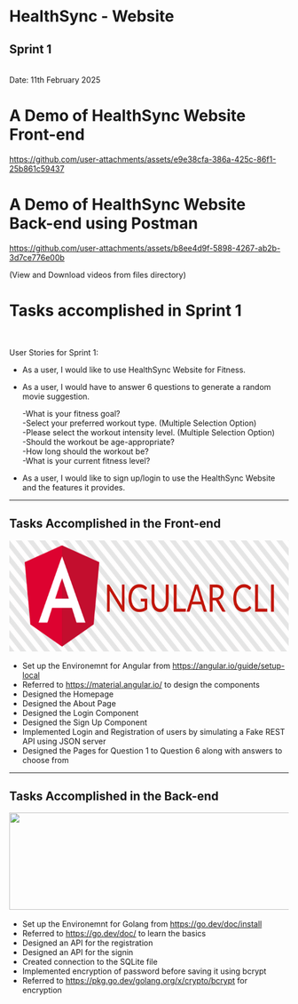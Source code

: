 <h1>HealthSync - Website</h1>
<h2>Sprint 1</h2> <br>
Date: 11th February 2025


<h1>A Demo of HealthSync Website Front-end</h1>


https://github.com/user-attachments/assets/e9e38cfa-386a-425c-86f1-25b861c59437




<h1>A Demo of HealthSync Website Back-end using Postman</h1>


https://github.com/user-attachments/assets/b8ee4d9f-5898-4267-ab2b-3d7ce776e00b

(View and Download videos from files directory)
<br>
<h1>Tasks accomplished in Sprint 1</h1>
<br>

User Stories for Sprint 1:
* As a user, I would like to use HealthSync Website for Fitness. 

- As a user, I would have to answer 6 questions to generate a random movie suggestion.

  
    -What is your fitness goal?<br>
    -Select your preferred workout type. (Multiple Selection Option)<br>
    -Please select the workout intensity level. (Multiple Selection Option)<br>
    -Should the workout be age-appropriate?<br>
    -How long should the workout be?<br>
    -What is your current fitness level?<br>
    

- As a user, I would like to sign up/login to use the HealthSync Website and the features it provides.

<hr>

<h2>Tasks Accomplished in the Front-end</h2>

<img src="https://github.com/sriramthota1/Esync/blob/77bff5122b65585c60d7a7ef6425a2fd8488d44a/Files/Angular-CLI-Logo.png" height="200" width="650"/>

- Set up the Environemnt for Angular from https://angular.io/guide/setup-local
- Referred to https://material.angular.io/ to design the components
- Designed the Homepage
- Designed the About Page
- Designed the Login Component
- Designed the Sign Up Component
- Implemented Login and Registration of users by simulating a Fake REST API using JSON server
- Designed the Pages for Question 1 to Question 6 along with answers to choose from

<hr>
<h2>Tasks Accomplished in the Back-end</h2>

<img src="https://github.com/Ashel1/WhatToWatch/blob/5fa54d47f8c0b96912c5378442eec04433270f0f/images/go.png" height="175" width="550"/>

- Set up the Environemnt for Golang from https://go.dev/doc/install
- Referred to https://go.dev/doc/ to learn the basics
- Designed an API for the registration
- Designed an API for the signin
- Created connection to the SQLite file
- Implemented encryption of password before saving it using bcrypt
- Referred to https://pkg.go.dev/golang.org/x/crypto/bcrypt for encryption
